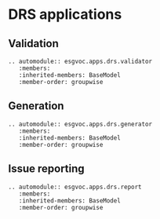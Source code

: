 # DRS applications

## Validation

```{eval-rst}
.. automodule:: esgvoc.apps.drs.validator
   :members:
   :inherited-members: BaseModel
   :member-order: groupwise
```

## Generation

```{eval-rst}
.. automodule:: esgvoc.apps.drs.generator
   :members:
   :inherited-members: BaseModel
   :member-order: groupwise
```

## Issue reporting

```{eval-rst}
.. automodule:: esgvoc.apps.drs.report
   :members:
   :inherited-members: BaseModel
   :member-order: groupwise
```